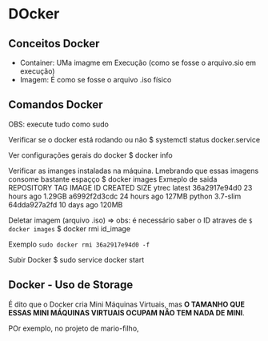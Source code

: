 # DOcker

## Conceitos Docker

+ Container: UMa imagme em Execução (como se fosse o arquivo.sio em execução)
+ Imagem: É como se fosse o arquivo .iso físico




## Comandos Docker

OBS: execute tudo como sudo

Verificar se o docker está rodando ou não
$ systemctl status docker.service

Ver configurações gerais do docker
$ docker info

Verificar as imanges instaladas na máquina.
Lmebrando que essas imagens consome bastante espaçço
$ docker images
Exmeplo de saida
REPOSITORY          TAG                 IMAGE ID            CREATED             SIZE
ytrec               latest              36a2917e94d0        23 hours ago        1.29GB
<none>              <none>              a6992f2d3cdc        24 hours ago        127MB
python              3.7-slim            64dda927a2fd        10 days ago         120MB

Deletar imagem (arquivo .iso)
=> obs: é necessário saber o ID atraves de `$ docker images`
$ docker rmi id_image

Exemplo `sudo docker rmi 36a2917e94d0 -f`

Subir Docker
$ sudo service docker start

## Docker - Uso de Storage

É dito que o Docker cria Mini Máquinas Virtuais, mas **O TAMANHO QUE ESSAS MINI MÁQUINAS VIRTUAIS OCUPAM NÂO TEM NADA DE MINI**.

POr exemplo, no projeto de mario-filho,
